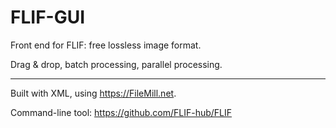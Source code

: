 # FLIF-GUI
Front end for FLIF: free lossless image format.

Drag & drop, batch processing, parallel processing.
***
Built with XML, using https://FileMill.net.

Command-line tool: https://github.com/FLIF-hub/FLIF
